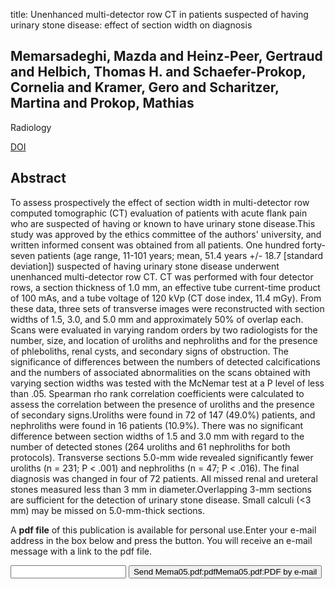 title: Unenhanced multi-detector row CT in patients suspected of having urinary stone disease: effect of section width on diagnosis

## Memarsadeghi, Mazda and Heinz-Peer, Gertraud and Helbich, Thomas H. and Schaefer-Prokop, Cornelia and Kramer, Gero and Scharitzer, Martina and Prokop, Mathias
Radiology

<a href="https://doi.org/10.1148/radiol.2352040448">DOI</a>

## Abstract
To assess prospectively the effect of section width in multi-detector row computed tomographic (CT) evaluation of patients with acute flank pain who are suspected of having or known to have urinary stone disease.This study was approved by the ethics committee of the authors' university, and written informed consent was obtained from all patients. One hundred forty-seven patients (age range, 11-101 years; mean, 51.4 years +/- 18.7 [standard deviation]) suspected of having urinary stone disease underwent unenhanced multi-detector row CT. CT was performed with four detector rows, a section thickness of 1.0 mm, an effective tube current-time product of 100 mAs, and a tube voltage of 120 kVp (CT dose index, 11.4 mGy). From these data, three sets of transverse images were reconstructed with section widths of 1.5, 3.0, and 5.0 mm and approximately 50% of overlap each. Scans were evaluated in varying random orders by two radiologists for the number, size, and location of uroliths and nephroliths and for the presence of phleboliths, renal cysts, and secondary signs of obstruction. The significance of differences between the numbers of detected calcifications and the numbers of associated abnormalities on the scans obtained with varying section widths was tested with the McNemar test at a P level of less than .05. Spearman rho rank correlation coefficients were calculated to assess the correlation between the presence of uroliths and the presence of secondary signs.Uroliths were found in 72 of 147 (49.0%) patients, and nephroliths were found in 16 patients (10.9%). There was no significant difference between section widths of 1.5 and 3.0 mm with regard to the number of detected stones (264 uroliths and 61 nephroliths for both protocols). Transverse sections 5.0-mm wide revealed significantly fewer uroliths (n = 231; P < .001) and nephroliths (n = 47; P < .016). The final diagnosis was changed in four of 72 patients. All missed renal and ureteral stones measured less than 3 mm in diameter.Overlapping 3-mm sections are sufficient for the detection of urinary stone disease. Small calculi (<3 mm) may be missed on 5.0-mm-thick sections.

A <b>pdf file</b> of this publication is available for personal use.Enter your e-mail address in the box below and press the button. You will receive an e-mail message with a link to the pdf file.
<form action="sender.php">  <input type="text" name="email">  <input type="submit" value="Send Mema05.pdf:pdfMema05.pdf:PDF by e-mail"></form>
